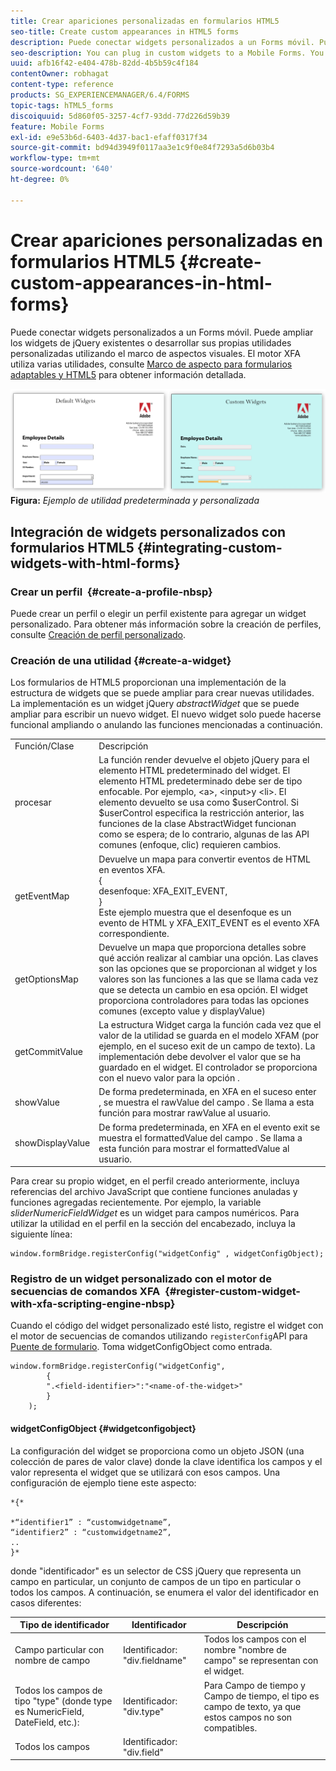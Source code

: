 ```yaml
---
title: Crear apariciones personalizadas en formularios HTML5
seo-title: Create custom appearances in HTML5 forms
description: Puede conectar widgets personalizados a un Forms móvil. Puede ampliar los widgets de jQuery existentes o desarrollar sus propios widgets personalizados.
seo-description: You can plug in custom widgets to a Mobile Forms. You can extend existing jQuery Widgets or develop your own custom widgets.
uuid: afb16f42-e404-478b-82dd-4b5b59c4f184
contentOwner: robhagat
content-type: reference
products: SG_EXPERIENCEMANAGER/6.4/FORMS
topic-tags: hTML5_forms
discoiquuid: 5d860f05-3257-4cf7-93dd-77d226d59b39
feature: Mobile Forms
exl-id: e9e53b6d-6403-4d37-bac1-efaff0317f34
source-git-commit: bd94d3949f0117aa3e1c9f0e84f7293a5d6b03b4
workflow-type: tm+mt
source-wordcount: '640'
ht-degree: 0%

---
```


# Crear apariciones personalizadas en formularios HTML5 {#create-custom-appearances-in-html-forms}

Puede conectar widgets personalizados a un Forms móvil. Puede ampliar los widgets de jQuery existentes o desarrollar sus propias utilidades personalizadas utilizando el marco de aspectos visuales. El motor XFA utiliza varias utilidades, consulte [Marco de aspecto para formularios adaptables y HTML5](/help/forms/using/introduction-widgets.md) para obtener información detallada.

![Ejemplo de utilidad predeterminada y personalizada](assets/custom-widgets.jpg)
**Figura:** *Ejemplo de utilidad predeterminada y personalizada*

## Integración de widgets personalizados con formularios HTML5 {#integrating-custom-widgets-with-html-forms}

### Crear un perfil  {#create-a-profile-nbsp}

Puede crear un perfil o elegir un perfil existente para agregar un widget personalizado. Para obtener más información sobre la creación de perfiles, consulte [Creación de perfil personalizado](/help/forms/using/custom-profile.md).

### Creación de una utilidad {#create-a-widget}

Los formularios de HTML5 proporcionan una implementación de la estructura de widgets que se puede ampliar para crear nuevas utilidades. La implementación es un widget jQuery *abstractWidget* que se puede ampliar para escribir un nuevo widget. El nuevo widget solo puede hacerse funcional ampliando o anulando las funciones mencionadas a continuación.

<table> 
 <tbody> 
  <tr> 
   <td>Función/Clase</td> 
   <td>Descripción</td> 
  </tr> 
  <tr> 
   <td>procesar</td> 
   <td>La función render devuelve el objeto jQuery para el elemento HTML predeterminado del widget. El elemento HTML predeterminado debe ser de tipo enfocable. Por ejemplo, &lt;a&gt;, &lt;input&gt;y &lt;li&gt;. El elemento devuelto se usa como $userControl. Si $userControl especifica la restricción anterior, las funciones de la clase AbstractWidget funcionan como se espera; de lo contrario, algunas de las API comunes (enfoque, clic) requieren cambios. </td> 
  </tr> 
  <tr> 
   <td>getEventMap</td> 
   <td>Devuelve un mapa para convertir eventos de HTML en eventos XFA. <br /> {<br /> desenfoque: XFA_EXIT_EVENT,<br /> }<br /> Este ejemplo muestra que el desenfoque es un evento de HTML y XFA_EXIT_EVENT es el evento XFA correspondiente. </td> 
  </tr> 
  <tr> 
   <td>getOptionsMap</td> 
   <td>Devuelve un mapa que proporciona detalles sobre qué acción realizar al cambiar una opción. Las claves son las opciones que se proporcionan al widget y los valores son las funciones a las que se llama cada vez que se detecta un cambio en esa opción. El widget proporciona controladores para todas las opciones comunes (excepto value y displayValue)</td> 
  </tr> 
  <tr> 
   <td>getCommitValue</td> 
   <td>La estructura Widget carga la función cada vez que el valor de la utilidad se guarda en el modelo XFAM (por ejemplo, en el suceso exit de un campo de texto). La implementación debe devolver el valor que se ha guardado en el widget. El controlador se proporciona con el nuevo valor para la opción .</td> 
  </tr> 
  <tr> 
   <td>showValue</td> 
   <td>De forma predeterminada, en XFA en el suceso enter , se muestra el rawValue del campo . Se llama a esta función para mostrar rawValue al usuario. </td> 
  </tr> 
  <tr> 
   <td>showDisplayValue</td> 
   <td>De forma predeterminada, en XFA en el evento exit se muestra el formattedValue del campo . Se llama a esta función para mostrar el formattedValue al usuario. </td> 
  </tr> 
 </tbody> 
</table>

Para crear su propio widget, en el perfil creado anteriormente, incluya referencias del archivo JavaScript que contiene funciones anuladas y funciones agregadas recientemente. Por ejemplo, la variable *sliderNumericFieldWidget* es un widget para campos numéricos. Para utilizar la utilidad en el perfil en la sección del encabezado, incluya la siguiente línea:

```
window.formBridge.registerConfig("widgetConfig" , widgetConfigObject);
```

### Registro de un widget personalizado con el motor de secuencias de comandos XFA  {#register-custom-widget-with-xfa-scripting-engine-nbsp}

Cuando el código del widget personalizado esté listo, registre el widget con el motor de secuencias de comandos utilizando `registerConfig`API para [Puente de formulario](/help/forms/using/form-bridge-apis.md). Toma widgetConfigObject como entrada.

```
window.formBridge.registerConfig("widgetConfig",
        {
        ".<field-identifier>":"<name-of-the-widget>"
        }
    );
```

#### widgetConfigObject {#widgetconfigobject}

La configuración del widget se proporciona como un objeto JSON (una colección de pares de valor clave) donde la clave identifica los campos y el valor representa el widget que se utilizará con esos campos. Una configuración de ejemplo tiene este aspecto:

```
*{*

*“identifier1” : “customwidgetname”,  
“identifier2” : “customwidgetname2”,  
..  
}*
```

donde &quot;identificador&quot; es un selector de CSS jQuery que representa un campo en particular, un conjunto de campos de un tipo en particular o todos los campos. A continuación, se enumera el valor del identificador en casos diferentes:

| Tipo de identificador | Identificador | Descripción |
|---|---|---|
| Campo particular con nombre de campo | Identificador: &quot;div.fieldname&quot; | Todos los campos con el nombre &quot;nombre de campo&quot; se representan con el widget. |
| Todos los campos de tipo &quot;type&quot; (donde type es NumericField, DateField, etc.): | Identificador: &quot;div.type&quot; | Para Campo de tiempo y Campo de tiempo, el tipo es campo de texto, ya que estos campos no son compatibles. |
| Todos los campos | Identificador: &quot;div.field&quot; |  |
